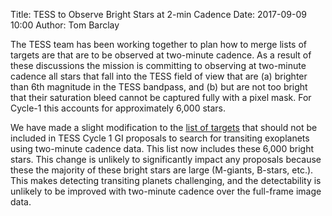 Title: TESS to Observe Bright Stars at 2-min Cadence
Date: 2017-09-09 10:00
Author: Tom Barclay

The TESS team has been working together to plan how to merge lists of targets are that are to be observed at two-minute cadence. As a result of these discussions the mission is committing to observing at two-minute cadence all stars that fall into the TESS field of view that are (a) brighter than 6th magnitude in the TESS bandpass, and (b) but are not too bright that their saturation bleed cannot be captured fully with a pixel mask. For Cycle-1 this accounts for approximately 6,000 stars.

We have made a slight modification to the [list of targets](data/core-science-targets-v2.csv) that should not be included in TESS Cycle 1 GI proposals to search for transiting exoplanets using two-minute cadence data. This list now includes these 6,000 bright stars. This change is unlikely to significantly impact any proposals because these the majority of these bright stars are large (M-giants, B-stars, etc.). This makes detecting transiting planets challenging, and the detectability is unlikely to be improved with two-minute cadence over the full-frame image data.